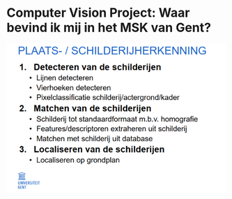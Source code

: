 # Computer Vision Project: Waar bevind ik mij in het MSK van Gent? 

<img src="./doel_project.PNG" alt="hi"/>
